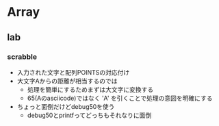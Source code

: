 # Array

## lab

### scrabble
- 入力された文字と配列POINTSの対応付け
- 大文字Aからの距離が相当するのでは
    - 処理を簡単にするためまずは大文字に変換する
    - 65(Aのasciicode)ではなく 'A' を引くことで処理の意図を明確にする
- ちょっと面倒だけどdebug50を使う
    - debug50とprintfってどっちもそれなりに面倒